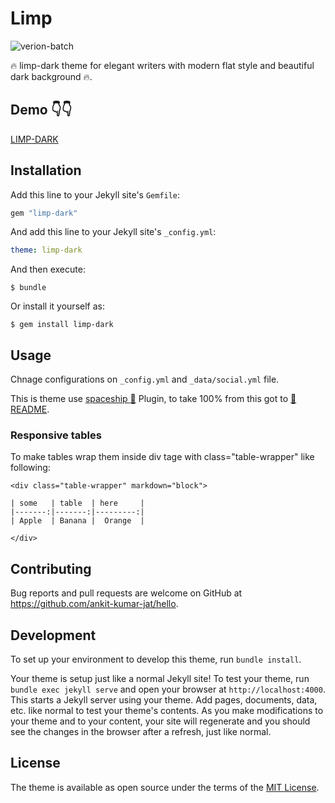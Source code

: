 # Limp

![verion-batch](https://badge.fury.io/rb/limp-dark.svg)    <!--<a href="https://jekyll-themes.com"><img src="https://img.shields.io/badge/featured%20on-JekyllThemes-red.svg" height="20" alt="Jekyll Themes Shield" ></a> -->

:fire: limp-dark theme for elegant writers with modern flat style and beautiful dark background :fire:.

## Demo 👇👇

[LIMP-DARK](https://ankitkumarjat.me/limp/)

## Installation

Add this line to your Jekyll site's `Gemfile`:

```ruby
gem "limp-dark"
```

And add this line to your Jekyll site's `_config.yml`:

```yaml
theme: limp-dark
```

And then execute:

    $ bundle

Or install it yourself as:

    $ gem install limp-dark

## Usage

Chnage configurations on `_config.yml` and `_data/social.yml` file.

This is theme use [spaceship :rocket:](https://github.com/jeffreytse/jekyll-spaceship/blob/master/README.md) Plugin, to take 100% from this got to [:rocket: README](https://github.com/jeffreytse/jekyll-spaceship/blob/master/README.md).

### Responsive tables

To make tables wrap them inside div tage with class="table-wrapper" like following:

```
<div class="table-wrapper" markdown="block">

| some   | table  | here     |
|-------:|-------:|---------:|
| Apple  | Banana |  Orange  |

</div>
```

## Contributing

Bug reports and pull requests are welcome on GitHub at https://github.com/ankit-kumar-jat/hello.

## Development

To set up your environment to develop this theme, run `bundle install`.

Your theme is setup just like a normal Jekyll site! To test your theme, run `bundle exec jekyll serve` and open your browser at `http://localhost:4000`. This starts a Jekyll server using your theme. Add pages, documents, data, etc. like normal to test your theme's contents. As you make modifications to your theme and to your content, your site will regenerate and you should see the changes in the browser after a refresh, just like normal.

## License

The theme is available as open source under the terms of the [MIT License](https://opensource.org/licenses/MIT).
